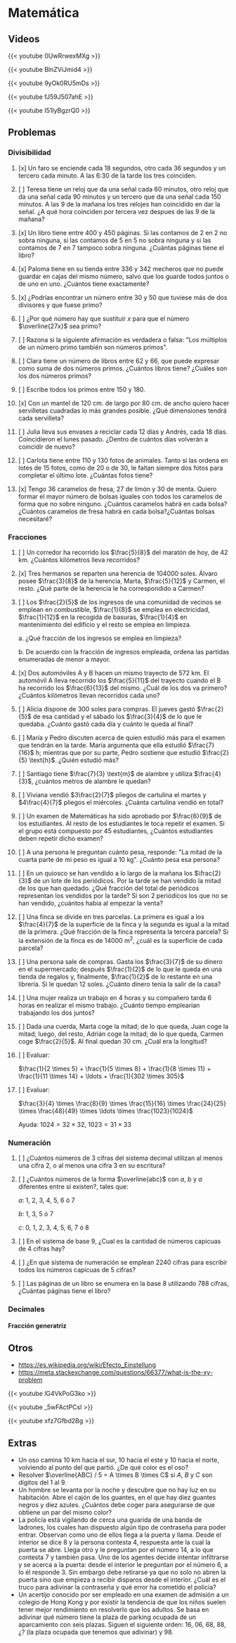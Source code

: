 # Matemática


## Videos

{{< youtube 0UwRrwexMXg >}}

{{< youtube BlnZViJmid4 >}}

{{< youtube 9yOk0RU5mDs >}}

{{< youtube fJ59J507ahE >}}

{{< youtube I51lyBgzrQ0 >}}

## Problemas

### Divisibilidad

1. [x] Un faro se enciende cada 18 segundos, otro cada 36 segundos y un tercero cada minuto. A las 6:30 de la tarde los tres coinciden.

2. [ ] Teresa tiene un reloj que da una señal cada 60 minutos, otro reloj que da una señal cada 90 minutos y un tercero que da una señal cada 150 minutos. A las 9 de la mañana los tres relojes han coincidido en dar la señal. ¿A qué hora coinciden por tercera vez despues de las 9 de la mañana?

3. [x] Un libro tiene entre 400 y 450 páginas. Si las contamos de 2 en 2 no sobra ninguna, si las contamos de 5 en 5 no sobra ninguna y si las contamos de 7 en 7 tampoco sobra ninguna. ¿Cuántas páginas tiene el libro?

4. [x] Paloma tiene en su tienda entre 336 y 342 mecheros que no puede guardar en cajas del mismo número, salvo que los guarde todos juntos o de uno en uno. ¿Cuántos tiene exactamente?

5. [x] ¿Podrías encontrar un número entre 30 y 50 que tuviese más de dos divisores y que fuese
primo?

6. [ ] ¿Por qué número hay que sustituir $x$ para que el número $\overline{27x}$ sea primo?

7. [ ] Razona si la siguiente afirmación es verdadera o falsa: "Los múltiplos de un número primo
también son números primos".

8. [ ] Clara tiene un número de libros entre 62 y 66, que puede expresar como suma de dos números
primos. ¿Cuántos libros tiene? ¿Cuáles son los dos números primos?

9. [ ] Escribe todos los primos entre 150 y 180.

10. [x] Con un mantel de 120 cm. de largo por 80 cm. de ancho quiero hacer servilletas cuadradas lo más grandes posible. ¿Qué dimensiones tendrá cada servilleta?

11. [ ] Julia lleva sus envases a reciclar cada 12 días y Andrés, cada 18 días. Coincidieron el lunes pasado. ¿Dentro de cuántos días volverán a coincidir de nuevo?

12. [ ] Carlota tiene entre 110 y 130 fotos de animales. Tanto si las ordena en lotes de 15 fotos, como de 20 o de 30, le faltan siempre dos fotos para completar el último lote. ¿Cuántas fotos tiene?

13. [x] Tengo 36 caramelos de fresa, 27 de limón y 30 de menta. Quiero formar el mayor número de bolsas iguales con todos los caramelos de forma que no sobre ninguno. ¿Cuántos caramelos habrá en cada bolsa?¿Cuántos caramelos de fresa habrá en cada bolsa?¿Cuántas bolsas necesitaré?

### Fracciones

1. [ ] Un corredor ha recorrido los $\frac{5}{8}$ del maratón de hoy, de 42 $\text{km}$. ¿Cuántos kilómetros lleva recorridos?

2. [x] Tres hermanos se reparten una herencia de 104000 soles. Álvaro posee $\frac{3}{8}$ de la herencia, Marta, $\frac{5}{12}$ y Carmen, el resto. ¿Qué parte de la herencia le ha correspondido a Carmen?

3. [ ] Los $\frac{2}{5}$ de los ingresos de una comunidad de vecinos se emplean en combustible, $\frac{1}{8}$ se emplea en electricidad, $\frac{1}{12}$ en la recogida de basuras, $\frac{1}{4}$ en mantenimiento del edificio y el resto se emplea en limpieza. 

    a. ¿Qué fracción de los ingresos se emplea en limpieza? 

    b. De acuerdo con la fracción de ingresos empleada, ordena las partidas enumeradas de menor a mayor.

4. [x] Dos automóviles A y B hacen un mismo trayecto de 572 $\text{km}$. El automóvil A lleva recorrido los $\frac{5}{11}$ del trayecto cuando el B ha recorrido los $\frac{6}{13}$ del mismo. ¿Cuál de los dos va primero? ¿Cuántos kilómetros llevan recorridos cada uno?

5. [ ] Alicia dispone de 300 soles para compras. El jueves gastó $\frac{2}{5}$ de esa cantidad y el sábado los $\frac{3}{4}$ de lo que le quedaba. ¿Cuánto gastó cada día y cuánto le queda al final?

6. [ ] María y Pedro discuten acerca de quien estudió más para el examen que tendrán en la tarde.
María argumenta que ella estudió $\frac{7}{16}$ h; mientras que por su parte, Pedro sostiene que
estudió $\frac{2}{5} \text{h}$. ¿Quién estudió más?

7. [ ] Santiago tiene $\frac{7}{3} \text{m}$ de alambre y utiliza $\frac{4}{3}$, ¿cuántos metros de alambre le quedan?

8. [ ] Viviana vendió $3\frac{2}{7}$  pliegos de cartulina el martes y $4\frac{4}{7}$ pliegos el miércoles. ¿Cuánta cartulina vendió en total?

9. [ ] Un examen de Matemáticas ha sido aprobado por $\frac{6}{9}$ de los estudiantes. Al resto de los estudiantes le toca repetir el examen. Si el grupo está compuesto por 45 estudiantes, ¿Cuántos estudiantes deben repetir dicho examen?

10. [ ] A una persona le preguntan cuánto pesa, responde: "La mitad de la cuarta parte de mi peso es igual a 10 kg". ¿Cuánto pesa esa persona?

11. [ ] En un quiosco se han vendido a lo largo de la mañana los $\frac{2}{3}$ de un lote de los periódicos. Por la tarde se han vendido la mitad de los que han quedado. ¿Qué fracción del total de periódicos representan los vendidos por la tarde? Si son 2 periódicos los que no se han vendido, ¿cuántos había al empezar la venta?

12. [ ] Una finca se divide en tres parcelas. La primera es igual a los $\frac{4}{7}$ de la superficie de la finca y la segunda es igual a la mitad de la primera. ¿Qué fracción de la finca representa la tercera parcela? Si la extensión de la finca es de 14000 $\text{m}^2$, ¿cuál es la superficie de cada parcela?

13. [ ] Una persona sale de compras. Gasta los $\frac{3}{7}$ de su dinero en el supermercado; después $\frac{1}{2}$ de lo que le queda en una tienda de regalos y, finalmente, $\frac{1}{2}$ de lo restante en una librería. Si le quedan 12 soles. ¿Cuánto dinero tenía la salir de la casa?

14. [ ] Una mujer realiza un trabajo en 4 horas y su compañero tarda 6 horas en realizar el mismo trabajo. ¿Cuánto tiempo emplearían trabajando los dos juntos?

15. [ ] Dada una cuerda, Marta coge la mitad; de lo que queda, Juan coge la mitad; luego, del resto, Adrián coge la mitad; de lo que queda, Carmen coge $\frac{2}{5}$. Al final quedan 30 cm. ¿Cuál era la longitud?

16. [ ] Evaluar:

    $\frac{1}{2 \times 5} + \frac{1}{5 \times 8} + \frac{1}{8 \times 11} + \frac{1}{11 \times 14} + \ldots + \frac{1}{302 \times 305}$

17. [ ] Evaluar:

    $\frac{3}{4} \times \frac{8}{9} \times \frac{15}{16} \times \frac{24}{25} \times \frac{48}{49} \times \ldots \times \frac{1023}{1024}$

    Ayuda: $1024 = 32 \times 32$, $1023 = 31 \times 33$

### Numeración

1. [ ] ¿Cuántos números de 3 cifras del sistema decimal utilizan al menos una cifra 2, o al menos una cifra 3 en su escritura?

2. [ ] ¿Cuántos números de la forma $\overline{abc}$ con $a$, $b$ y $a$ diferentes entre si existen?, tales que:

    $a$: 1, 2, 3, 4, 5, 6 ó 7

    $b$: 1, 3, 5 ó 7

    $c$: 0, 1, 2, 3, 4, 5, 6, 7 ó 8

3. [ ] En el sistema de base 9, ¿Cual es la cantidad de números capicuas de 4 cifras hay?

4. [ ] ¿En qué sistema de numeración se emplean 2240 cifras para escribir todos los números capicuas de 5 cifras?

5. [ ] Las páginas de un libro se enumera en la base 8 utilizando 788 cifras, ¿Cuántas páginas tiene el libro?

### Decimales

#### Fracción generatriz

## Otros

- <https://es.wikipedia.org/wiki/Efecto_Einstellung>
- <https://meta.stackexchange.com/questions/66377/what-is-the-xy-problem>

{{< youtube lG4VkPoG3ko >}}

{{< youtube _5wFActPCsI >}}

{{< youtube xfz7Gfbd2Bg >}}

## Extras

- Un oso camina 10 km hacia el sur, 10 hacia el este y 10 hacia el norte, volviendo al punto del que partió. ¿De qué color es el oso?
- Resolver $\overline{ABC} / 5 = A \times B \times C$ si $A$, $B$ y $C$ son dígitos del 1 al 9.
- Un hombre se levanta por la noche y descubre que no hay luz en su habitación. Abre el cajón de los guantes, en el que hay diez guantes negros y diez azules. ¿Cuántos debe coger para asegurarse de que obtiene un par del mismo color?
- La policía está vigilando de cerca una guarida de una banda de ladrones, los cuales han dispuesto algún tipo de contraseña para poder entrar. Observan como uno de ellos llega a la puerta y llama. Desde el interior se dice 8 y la persona contesta 4, respuesta ante la cual la puerta se abre. Llega otro y le preguntan por el número 14, a lo que contesta 7 y también pasa. Uno de los agentes decide intentar infiltrarse y se acerca a la puerta: desde el interior le preguntan por el número 6, a lo él responde 3. Sin embargo debe retirarse ya que no solo no abren la puerta sino que empieza a recibir disparos desde el interior. ¿Cuál es el truco para adivinar la contraseña y qué error ha cometido el policia?
- Un acertijo conocido por ser empleado en una examen de admisión a un colegio de Hong Kong y por existir la tendencia de que los niños suelen tener mejor rendimiento en resolverlo que los adultos. Se basa en adivinar qué número tiene la plaza de parking ocupada de un aparcamiento con seis plazas. Siguen el siguiente orden: 16, 06, 68, 88, ¿? (la plaza ocupada que tenemos que adivinar) y 98.

